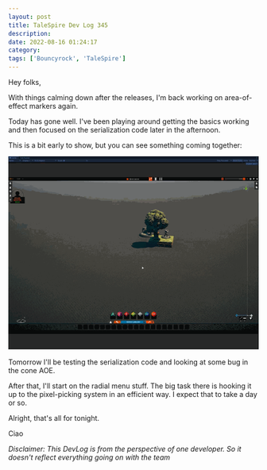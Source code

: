 ```yaml
---
layout: post
title: TaleSpire Dev Log 345
description:
date: 2022-08-16 01:24:17
category:
tags: ['Bouncyrock', 'TaleSpire']
---
```


Hey folks,

With things calming down after the releases, I'm back working on area-of-effect markers again.

Today has gone well. I've been playing around getting the basics working and then focused on the serialization code later in the afternoon.

This is a bit early to show, but you can see something coming together:

![aoe wip](/assets/videos/aoeWip0.gif)

Tomorrow I'll be testing the serialization code and looking at some bug in the cone AOE.

After that, I'll start on the radial menu stuff. The big task there is hooking it up to the pixel-picking system in an efficient way. I expect that to take a day or so.

Alright, that's all for tonight.

Ciao

*Disclaimer: This DevLog is from the perspective of one developer. So it doesn't reflect everything going on with the team*
